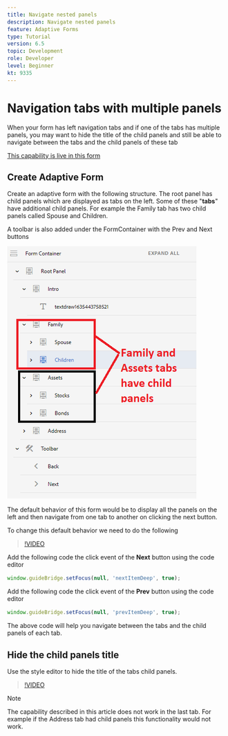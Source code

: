 ```yaml
---
title: Navigate nested panels
description: Navigate nested panels
feature: Adaptive Forms
type: Tutorial
version: 6.5
topic: Development
role: Developer
level: Beginner
kt: 9335
---
```

# Navigation tabs with multiple panels

When your form has left navigation tabs and if one of the tabs has multiple panels, you may want to hide the title of the child panels and still be able to navigate between the tabs and the child panels of these tab

[This capability is live in this form](https://forms.enablementadobe.com/content/forms/af/testnav1.html)




## Create Adaptive Form

Create an adaptive form with the following structure. The root panel has child panels which are displayed as tabs on the left. Some of these "**tabs**" have additional child panels. For example the Family tab has two child panels called Spouse and Children.

A toolbar is also added under the FormContainer with the Prev and Next buttons

![toolbar-spacing](assets/multiple-panels.png)



The default behavior of this form would be to display all the panels on the left and then navigate from one tab to another on clicking the next button.

To change this default behavior we need to do the following

>[!VIDEO](https://video.tv.adobe.com/v/338369?quality=9&learn=on)


Add the following code the click event of the **Next** button using the code editor

``` javascript
window.guideBridge.setFocus(null, 'nextItemDeep', true);

```

Add the following code the click event of the **Prev** button using the code editor

``` javascript
window.guideBridge.setFocus(null, 'prevItemDeep', true);

```

The above code will help you navigate between the tabs and the child panels of each tab.

## Hide the child panels title

Use the style editor to hide the title of the tabs child panels.

>[!VIDEO](https://video.tv.adobe.com/v/338370?quality=9&learn=on)

>[!NOTE]
>
>The capability described in this article does not work in the last tab. For example if the Address tab had child panels this functionality would not work.
